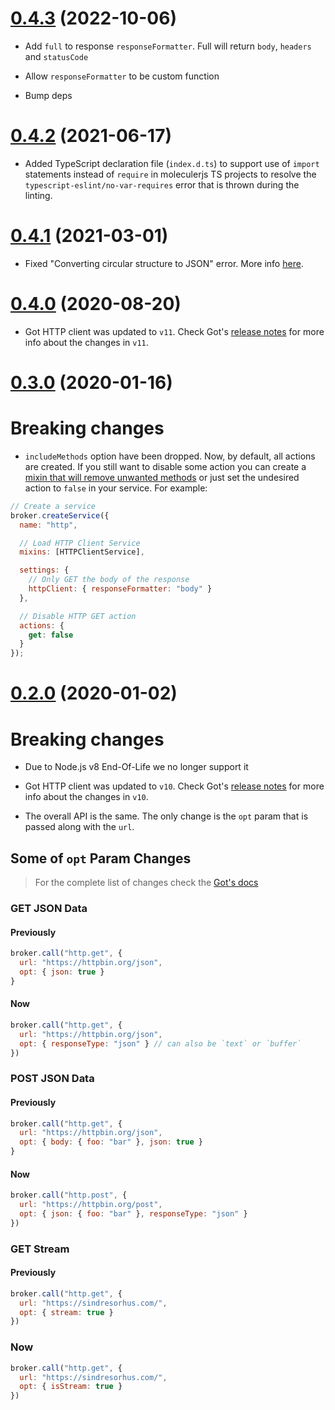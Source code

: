 <a name="0.4.3"></a>
# [0.4.3](https://github.com/moleculerjs/moleculer/compare/v0.4.2...v0.4.3) (2022-10-06)

- Add `full` to response `responseFormatter`. Full will return `body`, `headers` and `statusCode`

- Allow `responseFormatter` to be custom function

- Bump deps

<a name="0.4.2"></a>
# [0.4.2](https://github.com/moleculerjs/moleculer/compare/v0.4.1...v0.4.2) (2021-06-17)

- Added TypeScript declaration file (`index.d.ts`) to support use of `import` statements instead of `require` in moleculerjs TS projects to resolve the `typescript-eslint/no-var-requires` error that is thrown during the linting.

<a name="0.4.1"></a>
# [0.4.1](https://github.com/moleculerjs/moleculer/compare/v0.4.0...v0.4.1) (2021-03-01)

- Fixed "Converting circular structure to JSON" error. More info [here](https://github.com/moleculerjs/moleculer-http-client/issues/5).

<a name="0.4.0"></a>
# [0.4.0](https://github.com/moleculerjs/moleculer/compare/v0.3.0...v0.4.0) (2020-08-20)

- Got HTTP client was updated to `v11`. Check Got's [release notes](https://github.com/sindresorhus/got/releases/tag/v11.0.0) for more info about the changes in `v11`.

<a name="0.3.0"></a>
# [0.3.0](https://github.com/moleculerjs/moleculer/compare/v0.2.1...v0.3.0) (2020-01-16)

# Breaking changes
- `includeMethods` option have been dropped. Now, by default, all actions are created. If you still want to disable some action you can create a [mixin that will remove unwanted methods](examples/select-http-methods/method-selector.mixin.js) or just set the undesired action to `false` in your service. For example:
```js
// Create a service
broker.createService({
  name: "http",

  // Load HTTP Client Service
  mixins: [HTTPClientService],

  settings: {
    // Only GET the body of the response
    httpClient: { responseFormatter: "body" }
  },

  // Disable HTTP GET action
  actions: {
    get: false
  }
});
```

<a name="0.2.0"></a>
# [0.2.0](https://github.com/moleculerjs/moleculer/compare/v0.1.10...v0.2.0) (2020-01-02)

# Breaking changes
- Due to Node.js v8 End-Of-Life we no longer support it

- Got HTTP client was updated to `v10`. Check Got's [release notes](https://github.com/sindresorhus/got/releases/tag/v10.0.0) for more info about the changes in `v10`.

- The overall API is the same. The only change is the `opt` param that is passed along with the `url`.
    
## Some of `opt` Param Changes
> For the complete list of changes check the [Got's docs](https://github.com/sindresorhus/got)
### GET JSON Data
#### Previously
```js
broker.call("http.get", {
  url: "https://httpbin.org/json",
  opt: { json: true }
}
```
#### Now
```js
broker.call("http.get", {
  url: "https://httpbin.org/json",
  opt: { responseType: "json" } // can also be `text` or `buffer`
})
```
### POST JSON Data
#### Previously
```js
broker.call("http.get", {
  url: "https://httpbin.org/json",
  opt: { body: { foo: "bar" }, json: true }
}
```
#### Now
```js
broker.call("http.post", {
  url: "https://httpbin.org/post",
  opt: { json: { foo: "bar" }, responseType: "json" }
})
```

### GET Stream
#### Previously
```js
broker.call("http.get", {
  url: "https://sindresorhus.com/",
  opt: { stream: true }
})
```
### Now
```js
broker.call("http.get", {
  url: "https://sindresorhus.com/",
  opt: { isStream: true }
})
```
